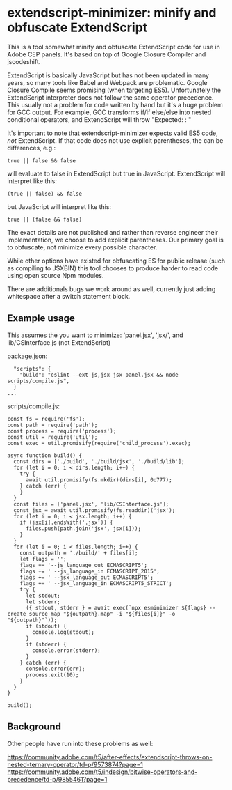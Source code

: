 # extendscript-minimizer: minify and obfuscate ExtendScript #

This is a tool somewhat minify and obfuscate ExtendScript code for use in Adobe CEP panels.
It's based on top of Google Closure Compiler and jscodeshift.

ExtendScript is basically JavaScript but has not been updated in many years, so many
tools like Babel and Webpack are problematic.  Google Closure Compile seems promising
(when targeting ES5).  Unfortunately the ExtendScript interpreter does not follow the
same operator precedence.  This usually not a problem for code written by hand but it's
a huge problem for GCC output.  For example, GCC transforms if/if else/else into nested
conditional operators, and ExtendScript will throw "Expected: : "

It's important to note that extendscript-minimizer expects valid ES5 code, *not* ExtendScript.
If that code does not use explicit parentheses, the can be differences, e.g.:
```
true || false && false
```
will evaluate to false in ExtendScript but true in JavaScript.
ExtendScript will interpret like this:
```
(true || false) && false
```
but JavaScript will interpret like this:
```
true || (false && false)
```

The exact details are not published and rather than reverse
engineer their implementation, we choose to add explicit parentheses.  Our primary goal
is to obfuscate, not minimize every possible character.

While other options have existed for obfuscating ES for public release
(such as compiling to JSXBIN) this tool chooses to produce harder to read code using
open source Npm modules.

There are additionals bugs we work around as well, currently just adding whitespace
after a switch statement block.

## Example usage ##
This assumes the you want to minimize:
'panel.jsx', 'jsx/', and lib/CSInterface.js (not ExtendScript)

package.json:
```
  "scripts": {
    "build": "eslint --ext js,jsx jsx panel.jsx && node scripts/compile.js",
  }
...
```

scripts/compile.js:
```
const fs = require('fs');
const path = require('path');
const process = require('process');
const util = require('util');
const exec = util.promisify(require('child_process').exec);

async function build() {
  const dirs = ['./build', './build/jsx', './build/lib'];
  for (let i = 0; i < dirs.length; i++) {
    try {
      await util.promisify(fs.mkdir)(dirs[i], 0o777);
    } catch (err) {
    }
  }
  const files = ['panel.jsx', 'lib/CSInterface.js'];
  const jsx = await util.promisify(fs.readdir)('jsx');
  for (let i = 0; i < jsx.length; i++) {
    if (jsx[i].endsWith('.jsx')) {
      files.push(path.join('jsx', jsx[i]));
    }
  }
  for (let i = 0; i < files.length; i++) {
    const outpath = './build/' + files[i];
    let flags = '';
    flags += '--js_language_out ECMASCRIPT5';
    flags += ' --js_language_in ECMASCRIPT_2015';
    flags += ' --jsx_language_out ECMASCRIPT5';
    flags += ' --jsx_language_in ECMASCRIPT5_STRICT';
    try {
      let stdout;
      let stderr;
      ({ stdout, stderr } = await exec(`npx esminimizer ${flags} --create_source_map "${outpath}.map" -i "${files[i]}" -o "${outpath}"`));
      if (stdout) {
        console.log(stdout);
      }
      if (stderr) {
        console.error(stderr);
      }
    } catch (err) {
      console.error(err);
      process.exit(10);
    }
  }
}

build();
```

## Background ##

Other people have run into these problems as well:

https://community.adobe.com/t5/after-effects/extendscript-throws-on-nested-ternary-operator/td-p/9573874?page=1
https://community.adobe.com/t5/indesign/bitwise-operators-and-precedence/td-p/9855461?page=1
